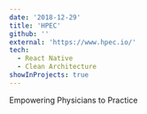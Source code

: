 ```yaml
---
date: '2018-12-29'
title: 'HPEC'
github: ''
external: 'https://www.hpec.io/'
tech:
  - React Native
  - Clean Architecture
showInProjects: true
---
```


Empowering Physicians to Practice
